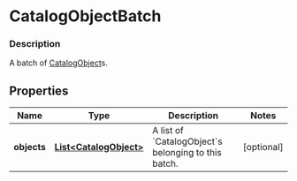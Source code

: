 
# CatalogObjectBatch

### Description

A batch of [CatalogObject](#type-catalogobject)s.

## Properties
Name | Type | Description | Notes
------------ | ------------- | ------------- | -------------
**objects** | [**List&lt;CatalogObject&gt;**](CatalogObject.md) | A list of &#x60;CatalogObject&#x60;s belonging to this batch. |  [optional]



